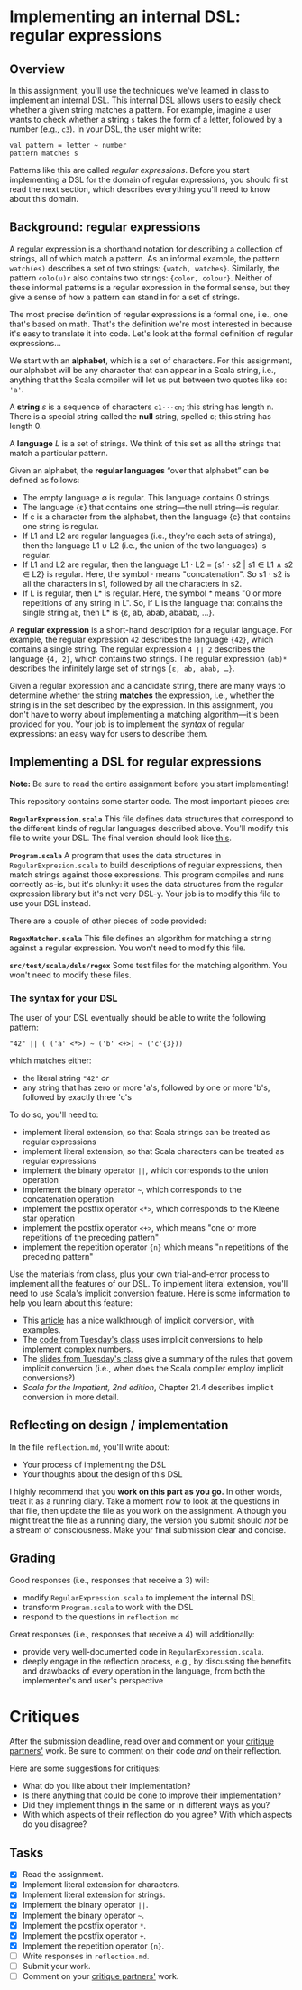 [EmailRegex]: http://emailregex.com/
[Unicode]: https://en.wikipedia.org/wiki/Plane_(Unicode)#Basic_Multilingual_Plane
[Kleene]: https://en.wikipedia.org/wiki/Kleene_star
[Teams]: https://github.com/hmc-cs111-fall2016/regular-expressions/wiki/Teams


# Implementing an internal DSL: regular expressions

## Overview

In this assignment, you'll use the techniques we've learned in class to
implement an internal DSL. This internal DSL allows users to easily check
whether a given string matches a pattern. For example, imagine a user wants to
check whether a string `s` takes the form of a letter, followed by a number
(e.g., `c3`). In your DSL, the user might write:

```
val pattern = letter ~ number
pattern matches s
```

Patterns like this are called _regular expressions_. Before you start
implementing a DSL for the domain of regular expressions, you should first read
the next section, which describes everything you'll need to know about this
domain.

## Background: regular expressions

A regular expression is a shorthand notation for describing a collection of 
strings, all of which match a pattern. As an informal example, the pattern `watch(es)`
describes a set of two strings: `{watch, watches}`. Similarly, the pattern
`colo(u)r` also contains two strings: `{color, colour}`. Neither of these
informal patterns is a regular expression in the formal sense, but they give a
sense of how a pattern can stand in for a set of strings.

The most precise definition of regular expressions is a formal one, i.e., one
that's based on math. That's the definition we're most interested in because
it's easy to translate it into code. Let's look at the formal definition of
regular expressions...

We start with an **alphabet**, which is a set of characters. For this
assignment, our alphabet will be any character that can appear in a
Scala string, i.e., anything that the Scala compiler will let us put between two
quotes like so: `'a'`.

A **string** _s_ is a sequence of characters `c1⋅⋅⋅cn`; this string has length
n. There is a special string called the **null** string, spelled ε; this string
has length 0. 

A **language** _L_ is a set of strings. We think of this set as all the strings
that match a particular pattern. 

Given an alphabet, the **regular languages** “over that alphabet” can be 
defined as follows:

   + The empty language ∅ is regular. This language contains 0 strings.
   + The language {ε} that contains one string—the null string—is regular.
   + If c is a character from the alphabet, then the language {c} that contains 
   one string is regular.
   + If L1 and L2 are regular languages (i.e., they're each sets of strings),
   then the language L1 ∪ L2 (i.e., the union of the two languages) is regular.
   + If L1 and L2 are regular, then the language L1 ⋅ L2  = {s1 ⋅ s2 | s1 ∈ L1 ∧
   s2 ∈ L2} is regular. Here, the symbol ⋅ means "concatenation". So s1 ⋅ s2 is
   all the characters in s1, followed by all the characters in s2.
   + If L is regular, then L* is regular. Here, the symbol * means "0 or more
   repetitions of any string in L". So, if L is the language that contains the
   single string `ab`, then L* is {ε, ab, abab, ababab, …}.

A **regular expression** is a short-hand description for a regular language. For
example, the regular expression `42` describes the language `{42}`,
which contains a single string. The regular expression `4 || 2` describes the
language `{4, 2}`, which contains two strings. The regular expression `(ab)*` 
describes the infinitely large set of strings `{ε, ab, abab, …}`. 

Given a regular expression and a candidate string, there are many ways to
determine whether the string **matches** the expression, i.e., whether the
string is in the set described by the expression. In this assignment, you don't
have to worry about implementing a matching algorithm—it's been provided for
you. Your job is to implement the _syntax_ of regular expressions: an easy way
for users to describe them.

## Implementing a DSL for regular expressions

**Note:** Be sure to read the entire assignment before you start implementing!

This repository contains some starter code. The most important pieces are:

**`RegularExpression.scala`** This file defines data structures that correspond
to the different kinds of regular languages described above. You'll modify this
file to write your DSL. The final version should look like 
[this](https://github.com/hmc-cs111-fall2016/practice-scala/wiki/Final-program).

**`Program.scala`** A program that uses the data structures in
`RegularExpresion.scala` to build descriptions of regular expressions, then
match strings against those expressions. This program compiles and runs
correctly as-is, but it's clunky: it uses the data structures from the
regular expression library but it's not very DSL-y. Your job is to modify this
file to use your DSL instead.

There are a couple of other pieces of code provided:

**`RegexMatcher.scala`** This file defines an algorithm for matching a string
against a regular expression. You won't need to modify this file.

**`src/test/scala/dsls/regex`** Some test files for the matching algorithm. You
won't need to modify these files.

### The syntax for your DSL

The user of your DSL eventually should be able to write the following pattern:

```
"42" || ( ('a' <*>) ~ ('b' <+>) ~ ('c'{3}))
```

which matches either:
   + the literal string `"42"`   _or_
   + any string that has zero or more 'a's, followed by one or more 'b's,
   followed by exactly three 'c's

To do so, you'll need to:
   + implement literal extension, so that Scala strings can be treated as
   regular expressions
   + implement literal extension, so that Scala characters can be treated as
   regular expressions
   + implement the binary operator `||`, which corresponds to the union operation
   + implement the binary operator `~`, which corresponds to the concatenation
   operation
   + implement the postfix operator `<*>`, which corresponds to the Kleene star operation
   + implement the postfix operator `<+>`, which means "one or more repetitions of the
   preceding pattern"
   + implement the repetition operator `{n}` which means "`n` repetitions of the
   preceding pattern"

Use the materials from class, plus your own trial-and-error process to implement
all the features of our DSL. To implement literal extension, you'll need to 
use Scala's implicit conversion feature. Here is some information to help
you learn about this feature:
   + This [article](https://dzone.com/articles/implicit-conversions-scala) has
   a nice walkthrough of implicit conversion, with examples.
   + The [code from Tuesday's class](https://github.com/hmc-cs111-fall2016/complex/blob/master/src/main/scala/dsls/complex/Complex.scala)
   uses implicit conversions to help implement complex numbers.
   + The [slides from Tuesday's class](https://hmc-cs111-fall2016.github.io/slides/DSLs_Internal_Data_Structures.pdf)
   give a summary of the rules that govern
   implicit conversion (i.e., when does the Scala compiler employ implicit 
   conversions?)
   + _Scala for the Impatient, 2nd edition_, Chapter 21.4 describes implicit conversion
   in more detail.

## Reflecting on design / implementation

In the file `reflection.md`, you'll write about:
   + Your process of implementing the DSL
   + Your thoughts about the design of this DSL

I highly recommend that you **work on this part as you go.** In other words,
treat it as a running diary. Take a moment now to look at the questions in that
file, then update the file as you work on the assignment. Although you might
treat the file as a running diary, the version you submit should _not_ be a
stream of consciousness. Make your final submission clear and concise.

## Grading
Good responses (i.e., responses that receive a 3) will:

   + modify `RegularExpression.scala` to implement the internal DSL
   + transform `Program.scala` to work with the DSL
   + respond to the questions in `reflection.md`

Great responses (i.e., responses that receive a 4) will additionally:

   + provide very well-documented code in `RegularExpression.scala`.
   + deeply engage in the reflection process, e.g., by discussing the benefits
   and drawbacks of every operation in the language, from both the implementer's
   and user's perspective

# Critiques

After the submission deadline, read over and comment on your 
[critique partners'][Teams] work. Be sure to comment on their code _and_ on
their reflection.

Here are some suggestions for critiques:

   + What do you like about their implementation?
   + Is there anything that could be done to improve their implementation?
   + Did they implement things in the same or in different ways as you?
   + With which aspects of their reflection do you agree? With which aspects do
   you disagree?

## Tasks
- [x] Read the assignment.
- [x] Implement literal extension for characters.
- [x] Implement literal extension for strings.
- [x] Implement the binary operator `||`.
- [x] Implement the binary operator `~`.
- [x] Implement the postfix operator `*`.
- [x] Implement the postfix operator `+`.
- [x] Implement the repetition operator `{n}`.
- [ ] Write responses in `reflection.md`.
- [ ] Submit your work.
- [ ] Comment on your [critique partners'][Teams] work.
